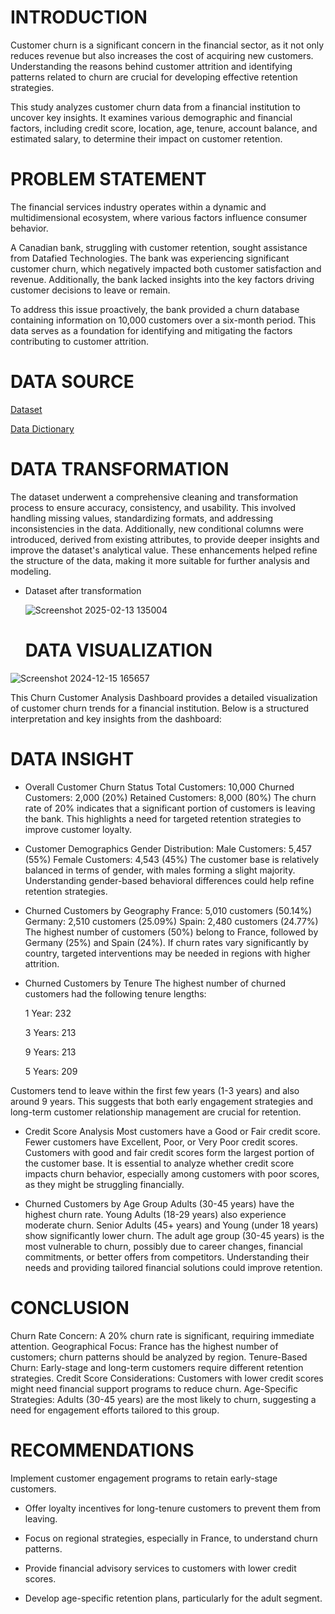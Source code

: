 # INTRODUCTION
Customer churn is a significant concern in the financial sector, as it not only reduces revenue but also increases the cost of acquiring new customers. Understanding the reasons behind customer attrition and identifying patterns related to churn are crucial for developing effective retention strategies.

This study analyzes customer churn data from a financial institution to uncover key insights. It examines various demographic and financial factors, including credit score, location, age, tenure, account balance, and estimated salary, to determine their impact on customer retention.

# PROBLEM STATEMENT
The financial services industry operates within a dynamic and multidimensional ecosystem, where various factors influence consumer behavior.

A Canadian bank, struggling with customer retention, sought assistance from Datafied Technologies. The bank was experiencing significant customer churn, which negatively impacted both customer satisfaction and revenue. Additionally, the bank lacked insights into the key factors driving customer decisions to leave or remain.

To address this issue proactively, the bank provided a churn database containing information on 10,000 customers over a six-month period. This data serves as a foundation for identifying and mitigating the factors contributing to customer attrition.

# DATA SOURCE
[Dataset](https://docs.google.com/spreadsheets/d/1uaklnnc7yeQFgHBR4cP9w91QJcUypdRZWud-MMk8FQM/edit?usp=sharing)

[Data Dictionary](https://docs.google.com/document/d/1LujgftXUBdd7fEscYFml0meJq6xdREsph_pw--PRMeU/edit?usp=sharing)

# DATA TRANSFORMATION 
The dataset underwent a comprehensive cleaning and transformation process to ensure accuracy, consistency, and usability. This involved handling missing values, standardizing formats, and addressing inconsistencies in the data. Additionally, new conditional columns were introduced, derived from existing attributes, to provide deeper insights and improve the dataset's analytical value. These enhancements helped refine the structure of the data, making it more suitable for further analysis and modeling.

- Dataset after transformation

  ![Screenshot 2025-02-13 135004](https://github.com/user-attachments/assets/87a563ad-ca3d-4190-90fa-1570db4bd284)


  # DATA VISUALIZATION

![Screenshot 2024-12-15 165657](https://github.com/user-attachments/assets/e2aa8767-cafe-4259-b7c7-3eb17e1f3950)


This Churn Customer Analysis Dashboard provides a detailed visualization of customer churn trends for a financial institution. Below is a structured interpretation and key insights from the dashboard:

# DATA INSIGHT
 - Overall Customer Churn Status
Total Customers: 10,000
Churned Customers: 2,000 (20%)
Retained Customers: 8,000 (80%)
The churn rate of 20% indicates that a significant portion of customers is leaving the bank. This highlights a need for targeted retention strategies to improve customer loyalty.

- Customer Demographics
Gender Distribution:
Male Customers: 5,457 (55%)
Female Customers: 4,543 (45%)
The customer base is relatively balanced in terms of gender, with males forming a slight majority. Understanding gender-based behavioral differences could help refine retention strategies.

- Churned Customers by Geography
France: 5,010 customers (50.14%)
Germany: 2,510 customers (25.09%)
Spain: 2,480 customers (24.77%)
The highest number of customers (50%) belong to France, followed by Germany (25%) and Spain (24%). If churn rates vary significantly by country, targeted interventions may be needed in regions with higher attrition.

- Churned Customers by Tenure
The highest number of churned customers had the following tenure lengths:

  1 Year: 232

  3 Years: 213

  9 Years: 213

  5 Years: 209

Customers tend to leave within the first few years (1-3 years) and also around 9 years. This suggests that both early engagement strategies and long-term customer relationship management are crucial for retention.

- Credit Score Analysis
Most customers have a Good or Fair credit score.
Fewer customers have Excellent, Poor, or Very Poor credit scores.
Customers with good and fair credit scores form the largest portion of the customer base. It is essential to analyze whether credit score impacts churn behavior, especially among customers with poor scores, as they might be struggling financially.

- Churned Customers by Age Group
Adults (30-45 years) have the highest churn rate.
Young Adults (18-29 years) also experience moderate churn.
Senior Adults (45+ years) and Young (under 18 years) show significantly lower churn.
The adult age group (30-45 years) is the most vulnerable to churn, possibly due to career changes, financial commitments, or better offers from competitors. Understanding their needs and providing tailored financial solutions could improve retention.

# CONCLUSION
Churn Rate Concern: A 20% churn rate is significant, requiring immediate attention.
Geographical Focus: France has the highest number of customers; churn patterns should be analyzed by region.
Tenure-Based Churn: Early-stage and long-term customers require different retention strategies.
Credit Score Considerations: Customers with lower credit scores might need financial support programs to reduce churn.
Age-Specific Strategies: Adults (30-45 years) are the most likely to churn, suggesting a need for engagement efforts tailored to this group.

# RECOMMENDATIONS

 Implement customer engagement programs to retain early-stage customers.

- Offer loyalty incentives for long-tenure customers to prevent them from leaving.

- Focus on regional strategies, especially in France, to understand churn patterns.

- Provide financial advisory services to customers with lower credit scores.

- Develop age-specific retention plans, particularly for the adult segment.











